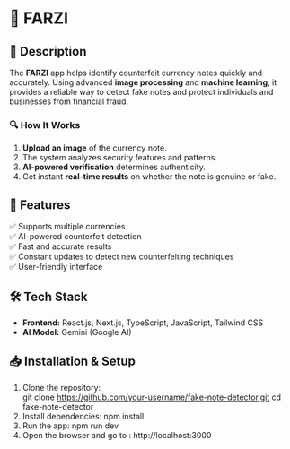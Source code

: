 # 🏦 FARZI  

## 📌 Description  
The **FARZI** app helps identify counterfeit currency notes quickly and accurately. Using advanced **image processing** and **machine learning**, it provides a reliable way to detect fake notes and protect individuals and businesses from financial fraud.

### 🔍 How It Works  
1. **Upload an image** of the currency note.  
2. The system analyzes security features and patterns.  
3. **AI-powered verification** determines authenticity.  
4. Get instant **real-time results** on whether the note is genuine or fake.  

## 🚀 Features  
✅ Supports multiple currencies  
✅ AI-powered counterfeit detection  
✅ Fast and accurate results  
✅ Constant updates to detect new counterfeiting techniques  
✅ User-friendly interface  

## 🛠 Tech Stack  
- **Frontend:** React.js, Next.js, TypeScript, JavaScript, Tailwind CSS  
- **AI Model:** Gemini (Google AI)  

## 📥 Installation & Setup  
1. Clone the repository:  
   git clone https://github.com/your-username/fake-note-detector.git
   cd fake-note-detector
2. Install dependencies:
    npm install
3. Run the app:
    npm run dev
4. Open the browser and go to :
    http://localhost:3000